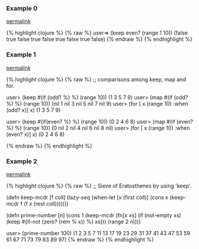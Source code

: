 ### Example 0
[permalink](#example-0)

{% highlight clojure %}
{% raw %}
user=> (keep even? (range 1 10))
(false true false true false true false true false)
{% endraw %}
{% endhighlight %}


### Example 1
[permalink](#example-1)

{% highlight clojure %}
{% raw %}
;; comparisons among keep, map and for.

user> (keep #(if (odd? %) %) (range 10))
(1 3 5 7 9)
user> (map #(if (odd? %) %) (range 10))
(nil 1 nil 3 nil 5 nil 7 nil 9)
user> (for [ x (range 10) :when (odd? x)] x)
(1 3 5 7 9) 

user> (keep #(if(even? %) %) (range 10))
(0 2 4 6 8)
user> (map #(if (even? %) %) (range 10))
(0 nil 2 nil 4 nil 6 nil 8 nil)
user> (for [ x (range 10) :when (even? x)] x)
(0 2 4 6 8)

{% endraw %}
{% endhighlight %}


### Example 2
[permalink](#example-2)

{% highlight clojure %}
{% raw %}
;; Sieve of Eratosthenes by using 'keep'.

(defn keep-mcdr [f coll]
  (lazy-seq
     (when-let [x (first coll)]
       (cons x  (keep-mcdr f (f x (rest coll)))))))

(defn prime-number [n]
  (cons 1
	(keep-mcdr
	 (fn[x xs] (if (not-empty xs)
		     (keep #(if-not (zero? (rem % x)) %)
			   xs)))
	 (range 2 n))))

user> (prime-number 100)
(1 2 3 5 7 11 13 17 19 23 29 31 37 41 43 47 53 59 61 67 71 73 79 83 89 97)
{% endraw %}
{% endhighlight %}


